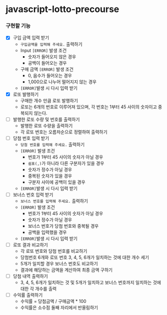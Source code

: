 # javascript-lotto-precourse

### 구현할 기능

- [x] 구입 금액 입력 받기
    - `구입금액을 입력해 주세요.` 출력하기
    - Input `[ERROR]` 발생 조건
        - 숫자가 들어오지 않은 경우
        - 공백이 들어오는 경우
    - 구매 금액 `[ERROR]` 발생 조건
        - 0, 음수가 들어오는 경우
        - 1,000으로 나누어 떨어지지 않는 경우
    - `[ERROR]`발생 시 다시 입력 받기
- [x] 로또 발행하기
    - 구매한 개수 만큼 로또 발행하기
    - 로또는 6개의 번호로 이루어져 있으며, 각 번호는 1부터 45 사이의 숫자이고 중복되지 않는다.
- [ ] 발행한 로또 수량 및 번호를 출력하기
    - 발행한 로또 수량을 출력하기
    - 각 로또 번호는 오름차순으로 정렬하여 출력하기
- [ ] 당첨 번호 입력 받기
    - `당첨 번호를 입력해 주세요.` 출력하기
    - `[ERROR]` 발생 조건
        - 번호가 1부터 45 사이의 숫자가 아닐 경우 
        - `쉼표(,)`가 아니라 다른 구분자가 있을 경우
        - 숫자가 정수가 아닐 경우
        - 중복된 숫자가 있을 경우
        - 구분자 사이에 공백이 있을 경우 
    - `[ERROR]`발생 시 다시 입력 받기
- [ ] 보너스 번호 입력 받기
    - `보너스 번호를 입력해 주세요.` 출력하기
    - `[ERROR]` 발생 조건
        - 번호가 1부터 45 사이의 숫자가 아닐 경우
        - 숫자가 정수가 아닐 경우
        - 보너스 번호가 당첨 번호와 중복될 경우
        - 공백을 입력했을 경우
    - `[ERROR]`발생 시 다시 입력 받기
- [ ] 로또 결과 비교하기
    - 각 로또 번호와 당첨 번호를 비교하기
    - 당첨번호 6개와 로또 번호 3, 4, 5, 6개가 일치하는 것에 대한 개수 세기
    - 5개가 일치할 경우 보너스 번호도 비교하기
    - 결과에 해당하는 금액을 계산하여 최종 금액 구하기
- [ ] 당첨 내역 출력하기
    - 3, 4, 5, 6개가 일치하는 것 및 5개가 일치하고 보너스 번호까지 일치하는 것에 대한 각 개수를 출력
- [ ] 수익률 출력하기
    - 수익률 = 당첨금액 / 구매금액 * 100
    - 수익률은 소수점 둘째 자리에서 반올림하기